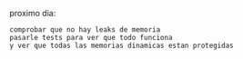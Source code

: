 proximo dia:
	
	comprobar que no hay leaks de memoria
	pasarle tests para ver que todo funciona
	y ver que todas las memorias dinamicas estan protegidas